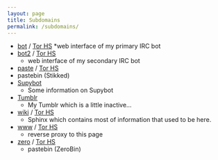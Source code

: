 ```yaml
---
layout: page
title: Subdomains
permalink: /subdomains/
---
```


* [bot](https://bot.mikaela.info) / [Tor HS](http://mjltqllkii2pbosu.onion) 
    *web interface of my primary IRC bot
* [bot2](https://bot2.mikaela.info) / [Tor HS](http://l3kyuvv3ezxzguld.onion)
    * web interface of my secondary IRC bot
* [paste](https://paste.mikaela.info) / [Tor HS](http://7oup7vkdk4cecwnr.onion)
*   pastebin (Stikked)
* [Supybot](http://supybot.mikaela.info)
    * Some information on Supybot
* [Tumblr](http://tumblr.mikaela.info)
    * My Tumblr which is a little inactive…
* [wiki](https://wiki.mikaela.info) / [Tor HS](http://np32q5bveyvuv4fv.onion)
    * Sphinx which contains most of information that used to be here.
* [www](https://www.mikaela.info/) / [Tor HS](http://x25kqpwrh6ztytlw.onion)
    * reverse proxy to this page
* [zero](https://zero.mikaela.info) / [Tor HS](http://vjplyzqvgu4vw6ll.onion)
    * pastebin (ZeroBin)

